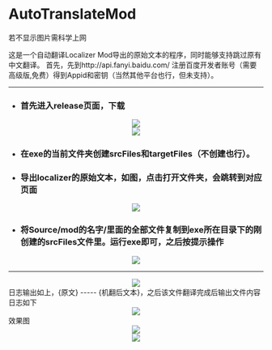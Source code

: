 # AutoTranslateMod

若不显示图片需科学上网

这是一个自动翻译Localizer Mod导出的原始文本的程序，同时能够支持跳过原有中文翻译。
首先，先到http://api.fanyi.baidu.com/ 注册百度开发者账号（需要高级版,免费）得到Appid和密钥（当然其他平台也行，但未支持）。

------------ 

 - ### 首先进入release页面，下载
 
 <div align="center">
<img src="https://github.com/cllh1999/AutoTranslateMod/blob/master/images/image0x2.PNG" >
</div>
<div align="center">
 <img src="https://github.com/cllh1999/AutoTranslateMod/blob/master/images/image0x1.PNG" >
</div>

 - ### 在exe的当前文件夹创建srcFiles和targetFiles（不创建也行）。
 
 - ### 导出localizer的原始文本，如图，点击打开文件夹，会跳转到对应页面

<div align="center">
<img src="https://github.com/cllh1999/AutoTranslateMod/blob/master/images/image0x3.PNG" >
</div>

 - ### 将Source/mod的名字/里面的全部文件复制到exe所在目录下的刚创建的srcFiles文件里。运行exe即可，之后按提示操作
 
 <div align="center">
<img src="https://github.com/cllh1999/AutoTranslateMod/blob/master/images/image0x4.PNG" >
</div>
 
----------- 

<div align="center">
<img src="https://github.com/cllh1999/AutoTranslateMod/blob/master/images/2.PNG" >
</div>
日志输出如上，{原文} ----- {机翻后文本}，之后该文件翻译完成后输出文件内容日志如下
<div align="center">
<img src="https://github.com/cllh1999/AutoTranslateMod/blob/master/images/3.PNG" >
</div>
效果图
<div align="center">
<img src="https://github.com/cllh1999/AutoTranslateMod/blob/master/images/4.png" >
</div>
<div align="center">
<img src="https://github.com/cllh1999/AutoTranslateMod/blob/master/images/5.png" >
</div>

